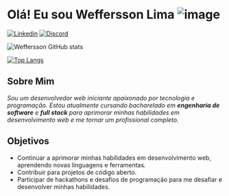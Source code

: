 # Olá! Eu sou Weffersson Lima  ![image](https://github.com/weffersson/weffersson/assets/121705618/a67071d8-7b87-4fa4-a956-834f459311ee)


[![Linkedin](https://img.shields.io/badge/LinkedIn-0077B5?style=for-the-badge&logo=linkedin&logoColor=white)](https://www.linkedin.com/in/weffersson-lima-da-silva-864a69200/)
[![Discord](https://img.shields.io/badge/Instagram-E4405F?style=for-the-badge&logo=instagram&logoColor=white)](https://www.instagram.com/weffersson.lima/)

![Weffersson GitHub stats](https://github-readme-stats.vercel.app/api?username=weffersson&show_icons=true&theme=radical)


[![Top Langs](https://github-readme-stats.vercel.app/api/top-langs/?username=weffersson)](https://github.com/weffersson/github-readme-stats)

## Sobre Mim

<p>
<em>Sou um desenvolvedor web iniciante apaixonado por tecnologia e programação. Estou atualmente cursando bacharelado em <strong>engenharia de software</strong> e <strong>full stack</strong> para aprimorar minhas habilidades em desenvolvimento web e me tornar um profissional completo.</em>
</p>

## Objetivos
<ul>
    <li>Continuar a aprimorar minhas habilidades em desenvolvimento web, aprendendo novas linguagens e ferramentas.</li>
    <li>Contribuir para projetos de código aberto.</li>
    <li>Participar de hackathons e desafios de programação para me desafiar e desenvolver minhas habilidades.</li>
</ul>
